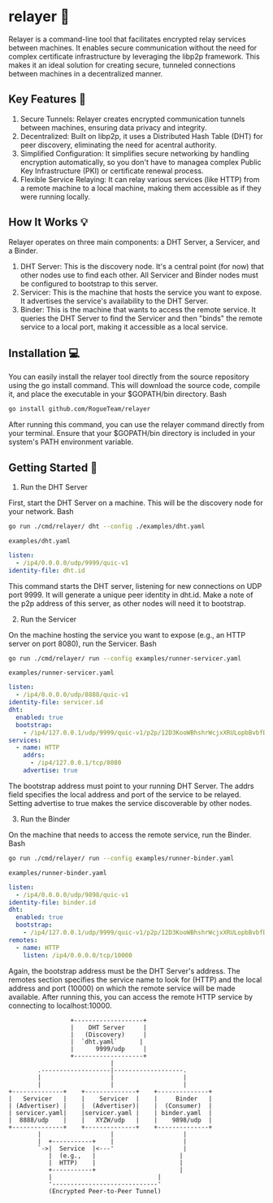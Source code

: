 # relayer 📡

Relayer is a command-line tool that facilitates encrypted relay services between machines. It enables secure communication without the need for complex certificate infrastructure by leveraging the libp2p framework. This makes it an ideal solution for creating secure, tunneled connections between machines in a decentralized manner.

## Key Features 🔑

1. Secure Tunnels: Relayer creates encrypted communication tunnels between machines, ensuring data privacy and integrity.
2. Decentralized: Built on libp2p, it uses a Distributed Hash Table (DHT) for peer discovery, eliminating the need for acentral authority.
3. Simplified Configuration: It simplifies secure networking by handling encryption automatically, so you don't have to managea complex Public Key Infrastructure (PKI) or certificate renewal process.
4. Flexible Service Relaying: It can relay various services (like HTTP) from a remote machine to a local machine, making them accessible as if they were running locally.

## How It Works 💡

Relayer operates on three main components: a DHT Server, a Servicer, and a Binder.

1. DHT Server: This is the discovery node. It's a central point (for now) that other nodes use to find each other. All Servicer and Binder nodes must be configured to bootstrap to this server.
2. Servicer: This is the machine that hosts the service you want to expose. It advertises the service's availability to the DHT Server.
3. Binder: This is the machine that wants to access the remote service. It queries the DHT Server to find the Servicer and then "binds" the remote service to a local port, making it accessible as a local service.

## Installation 💻

You can easily install the relayer tool directly from the source repository using the go install command. This will download the source code, compile it, and place the executable in your $GOPATH/bin directory.
Bash

```bash
go install github.com/RogueTeam/relayer
```

After running this command, you can use the relayer command directly from your terminal. Ensure that your $GOPATH/bin directory is included in your system's PATH environment variable.

## Getting Started 🚀

1. Run the DHT Server

First, start the DHT Server on a machine. This will be the discovery node for your network.
Bash

```bash
go run ./cmd/relayer/ dht --config ./examples/dht.yaml
```

`examples/dht.yaml`

```yaml
listen:
  - /ip4/0.0.0.0/udp/9999/quic-v1
identity-file: dht.id
```

This command starts the DHT server, listening for new connections on UDP port 9999. It will generate a unique peer identity in dht.id. Make a note of the p2p address of this server, as other nodes will need it to bootstrap.

2. Run the Servicer

On the machine hosting the service you want to expose (e.g., an HTTP server on port 8080), run the Servicer.
Bash

```bash
go run ./cmd/relayer/ run --config examples/runner-servicer.yaml
```

`examples/runner-servicer.yaml`

```yaml
listen:
  - /ip4/0.0.0.0/udp/8888/quic-v1
identity-file: servicer.id
dht:
  enabled: true
  bootstrap:
    - /ip4/127.0.0.1/udp/9999/quic-v1/p2p/12D3KooWBhshrWcjxXRULopbBvbfDFvWa7kEVsKXEpPATPDg7WbM # REPLACE WITH YOUR DHT SERVER'S ADDRESS
services:
  - name: HTTP
    addrs:
      - /ip4/127.0.0.1/tcp/8080
    advertise: true
```

The bootstrap address must point to your running DHT Server. The addrs field specifies the local address and port of the service to be relayed. Setting advertise to true makes the service discoverable by other nodes.

3. Run the Binder

On the machine that needs to access the remote service, run the Binder.
Bash

```bash
go run ./cmd/relayer/ run --config examples/runner-binder.yaml
```

`examples/runner-binder.yaml`

```yaml
listen:
  - /ip4/0.0.0.0/udp/9898/quic-v1
identity-file: binder.id
dht:
  enabled: true
  bootstrap:
    - /ip4/127.0.0.1/udp/9999/quic-v1/p2p/12D3KooWBhshrWcjxXRULopbBvbfDFvWa7kEVsKXEpPATPDg7WbM # REPLACE WITH YOUR DHT SERVER'S ADDRESS
remotes:
  - name: HTTP
    listen: /ip4/0.0.0.0/tcp/10000
```

Again, the bootstrap address must be the DHT Server's address. The remotes section specifies the service name to look for (HTTP) and the local address and port (10000) on which the remote service will be made available. After running this, you can access the remote HTTP service by connecting to localhost:10000.

```
                 +-------------------+
                 |    DHT Server     |
                 |   (Discovery)     |
                 |  `dht.yaml`      |
                 |      9999/udp     |
                 +-------------------+
                            |
        .-------------------|-------------------.
        |                   |                   |
        |                   |                   |
+--------------+    +--------------+    +--------------+
|   Servicer   |    |    Servicer  |    |     Binder   |
| (Advertiser) |    |  (Advertiser)|    |  (Consumer)  |
| servicer.yaml|    |servicer.yaml |    | binder.yaml  |
|  8888/udp    |    |   XYZW/udp   |    |    9898/udp  |
+--------------+    +--------------+    +--------------+
        |                   |                   |
        |  +-----------+    |                   |
        `->|  Service  |<---'                   |
           |  (e.g.,   |                       |
           |  HTTP)    |                       |
           +-----------+                       |
           |                             |
           '-----------------------------'
           (Encrypted Peer-to-Peer Tunnel)
```
